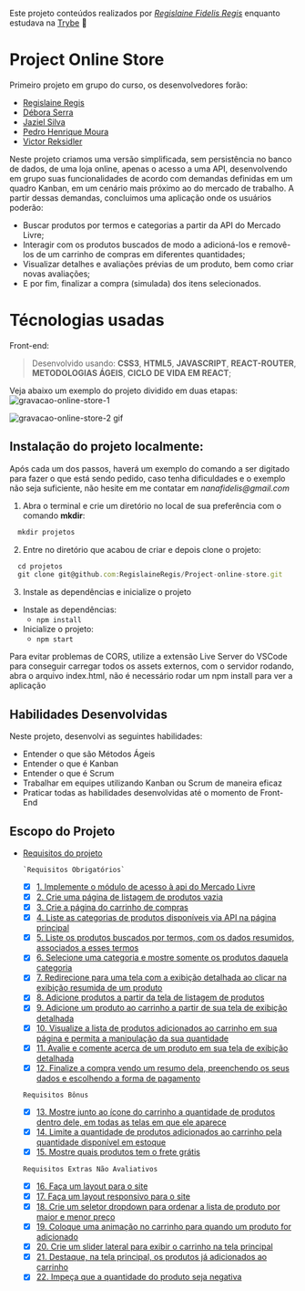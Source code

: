 Este projeto conteúdos realizados por _[Regislaine Fidelis Regis](https://www.linkedin.com/in/regislaine-regis/)_ enquanto estudava na [Trybe](https://www.betrybe.com/) :rocket:

# Project Online Store

Primeiro projeto em grupo do curso, os desenvolvedores forão:

* [Regislaine Regis](https://github.com/RegislaineRegis)
* [Débora Serra](https://github.com/DeboraSerra)
* [Jaziel Silva](https://github.com/Jazyel99)
* [Pedro Henrique Moura](https://github.com/PedroHOM16)
* [Victor Reksidler](https://github.com/vbreksidler)

Neste projeto criamos uma versão simplificada, sem persistência no banco de dados, de uma loja online, apenas o acesso a uma API,
desenvolvendo em grupo suas funcionalidades de acordo com demandas definidas em um quadro Kanban, em um cenário mais próximo ao do 
mercado de trabalho. A partir dessas demandas, concluimos uma aplicação onde os usuários poderão:

 * Buscar produtos por termos e categorias a partir da API do Mercado Livre;
 * Interagir com os produtos buscados de modo a adicioná-los e removê-los de um carrinho de compras em diferentes quantidades;
 * Visualizar detalhes e avaliações prévias de um produto, bem como criar novas avaliações;
 * E por fim, finalizar a compra (simulada) dos itens selecionados.

# **Técnologias usadas**

Front-end:
> Desenvolvido usando: **CSS3**, **HTML5**, **JAVASCRIPT**, **REACT-ROUTER**, **METODOLOGIAS ÁGEIS**, **CICLO DE VIDA EM REACT**;


Veja abaixo um exemplo do projeto dividido em duas etapas:
![gravacao-online-store-1](https://user-images.githubusercontent.com/94489726/200147950-dda2fb60-a3ac-4dc2-adcf-b354c5f1382a.gif)

![gravacao-online-store-2 gif](https://user-images.githubusercontent.com/94489726/200148087-6d8651f0-eefd-4195-a4ea-0ed1bff78fc4.gif)

## Instalação do projeto localmente:

Após cada um dos passos, haverá um exemplo do comando a ser digitado para fazer o que está sendo pedido, caso tenha dificuldades e o exemplo não seja suficiente, não hesite em me contatar em _nanafidelis@gmail.com_ 

1. Abra o terminal e crie um diretório no local de sua preferência com o comando **mkdir**:
```javascript
  mkdir projetos
```

2. Entre no diretório que acabou de criar e depois clone o projeto:
```javascript
  cd projetos
  git clone git@github.com:RegislaineRegis/Project-online-store.git
```
3. Instale as dependências e inicialize o projeto
  * Instale as dependências:
    * `npm install`
  * Inicialize o projeto:
    * `npm start`

Para evitar problemas de CORS, utilize a extensão Live Server do VSCode para conseguir carregar todos os assets externos, com o servidor rodando, abra o arquivo index.html, não é necessário rodar um npm install para ver a aplicação

## Habilidades Desenvolvidas

Neste projeto, desenvolvi as seguintes habilidades:

- Entender o que são Métodos Ágeis
- Entender o que é Kanban
- Entender o que é Scrum
- Trabalhar em equipes utilizando Kanban ou Scrum de maneira eficaz
- Praticar todas as habilidades desenvolvidas até o momento de Front-End


## Escopo do Projeto

- [Requisitos do projeto](#requisitos-do-projeto)

      `Requisitos Obrigatórios`
    - [x] [1. Implemente o módulo de acesso à api do Mercado Livre](#1-implemente-o-módulo-de-acesso-à-api-do-mercado-livre)
    - [x] [2. Crie uma página de listagem de produtos vazia](#2-crie-uma-página-de-listagem-de-produtos-vazia)
    - [x] [3. Crie a página do carrinho de compras](#3-crie-a-página-do-carrinho-de-compras)
    - [x] [4. Liste as categorias de produtos disponíveis via API na página principal](#4-liste-as-categorias-de-produtos-disponíveis-via-api-na-página-principal)
    - [x] [5. Liste os produtos buscados por termos, com os dados resumidos, associados a esses termos](#5-liste-os-produtos-buscados-por-termos-com-os-dados-resumidos-associados-a-esses-termos)
    - [x] [6. Selecione uma categoria e mostre somente os produtos daquela categoria](#6-selecione-uma-categoria-e-mostre-somente-os-produtos-daquela-categoria)
   - [x] [7. Redirecione para uma tela com a exibição detalhada ao clicar na exibição resumida de um produto](#7-redirecione-para-uma-tela-com-a-exibição-detalhada-ao-clicar-na-exibição-resumida-de-um-produto)
   - [x] [8. Adicione produtos a partir da tela de listagem de produtos](#8-adicione-produtos-a-partir-da-tela-de-listagem-de-produtos)
    - [x] [9. Adicione um produto ao carrinho a partir de sua tela de exibição detalhada](#9-adicione-um-produto-ao-carrinho-a-partir-de-sua-tela-de-exibição-detalhada)
    - [x] [10. Visualize a lista de produtos adicionados ao carrinho em sua página e permita a manipulação da sua quantidade](#10-visualize-a-lista-de-produtos-adicionados-ao-carrinho-em-sua-página-e-permita-a-manipulação-da-sua-quantidade)
    - [x] [11. Avalie e comente acerca de um produto em sua tela de exibição detalhada](#11-avalie-e-comente-acerca-de-um-produto-em-sua-tela-de-exibição-detalhada)
    - [x] [12. Finalize a compra vendo um resumo dela, preenchendo os seus dados e escolhendo a forma de pagamento](#12-finalize-a-compra-vendo-um-resumo-dela-preenchendo-os-seus-dados-e-escolhendo-a-forma-de-pagamento)

    `Requisitos Bônus`
   - [x] [13. Mostre junto ao ícone do carrinho a quantidade de produtos dentro dele, em todas as telas em que ele aparece](#13-mostre-junto-ao-ícone-do-carrinho-a-quantidade-de-produtos-dentro-dele-em-todas-as-telas-em-que-ele-aparece)
   - [x] [14. Limite a quantidade de produtos adicionados ao carrinho pela quantidade disponível em estoque](#14-limite-a-quantidade-de-produtos-adicionados-ao-carrinho-pela-quantidade-disponível-em-estoque)
   - [x] [15. Mostre quais produtos tem o frete grátis](#15-mostre-quais-produtos-tem-o-frete-grátis)

    `Requisitos Extras Não Avaliativos`
   - [x] [16. Faça um layout para o site](#16-faça-um-layout-para-o-site)
   - [x] [17. Faça um layout responsivo para o site](#17-faça-um-layout-responsivo-para-o-site)
   - [x] [18. Crie um seletor dropdown para ordenar a lista de produto por maior e menor preço](#18-crie-um-seletor-dropdown-para-ordenar-a-lista-de-produto-por-maior-e-menor-preço)
   - [x] [19. Coloque uma animação no carrinho para quando um produto for adicionado](#19-coloque-uma-animação-no-carrinho-para-quando-um-produto-for-adicionado)
   - [x] [20. Crie um slider lateral para exibir o carrinho na tela principal](#20-crie-um-slider-lateral-para-exibir-o-carrinho-na-tela-principal)
   - [x] [21. Destaque, na tela principal, os produtos já adicionados ao carrinho](#21-destaque-na-tela-principal-os-produtos-já-adicionados-ao-carrinho)
   - [x] [22. Impeça que a quantidade do produto seja negativa](#22-impeça-que-a-quantidade-do-produto-seja-negativa)
